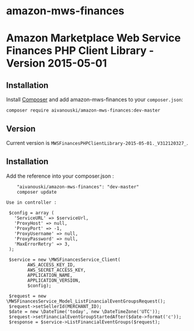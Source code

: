 # amazon-mws-finances
Amazon Marketplace Web Service Finances PHP Client Library - Version 2015-05-01
=================================================

Installation
------------

Install [Composer](http://getcomposer.org/) and add amazon-mws-finances to your `composer.json`:

    composer require aivanouski/amazon-mws-finances:dev-master

Version
-------

Current version is `MWSFinancesPHPClientLibrary-2015-05-01._V312120327_`.

Installation
----------
Add the reference into your composer.json : 
```
    "aivanouski/amazon-mws-finances": "dev-master"
	composer update
```

```
Use in controller :

 $config = array (
   'ServiceURL' => $serviceUrl,
   'ProxyHost' => null,
   'ProxyPort' => -1,
   'ProxyUsername' => null,
   'ProxyPassword' => null,
   'MaxErrorRetry' => 3,
 );

 $service = new \MWSFinancesService_Client(
        AWS_ACCESS_KEY_ID,
        AWS_SECRET_ACCESS_KEY,
        APPLICATION_NAME,
        APPLICATION_VERSION,
        $config);

 $request = new \MWSFinancesService_Model_ListFinancialEventGroupsRequest();
 $request->setSellerId(MERCHANT_ID);
 $date = new \DateTime('today', new \DateTimeZone('UTC'));
 $request->setFinancialEventGroupStartedAfter($date->format('c'));
 $response = $service->ListFinancialEventGroups($request);
 ```